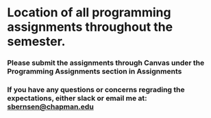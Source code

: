 # Location of all programming assignments throughout the semester.
### Please submit the assignments through Canvas under the Programming Assignments section in Assignments
### If you have any questions or concerns regrading the expectations, either slack or email me at: sbernsen@chapman.edu
